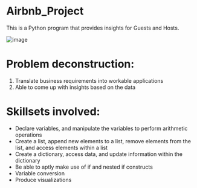 # Airbnb_Project

This is a Python program that provides insights for Guests and Hosts.

![image](https://github.com/Inquisitive-Learner/Airbnb_Project/assets/80440978/d565db2f-4324-49a2-9f45-023972fc14ed)


# Problem deconstruction:
1. Translate business requirements into workable applications
2. Able to come up with insights based on the data 

# Skillsets involved:
- Declare variables, and manipulate the variables to perform arithmetic operations
- Create a list, append new elements to a list, remove elements from the list, and access elements within a list
- Create a dictionary, access data, and update information within the dictionary
- Be able to aptly make use of if and nested if constructs
- Variable conversion
- Produce visualizations
